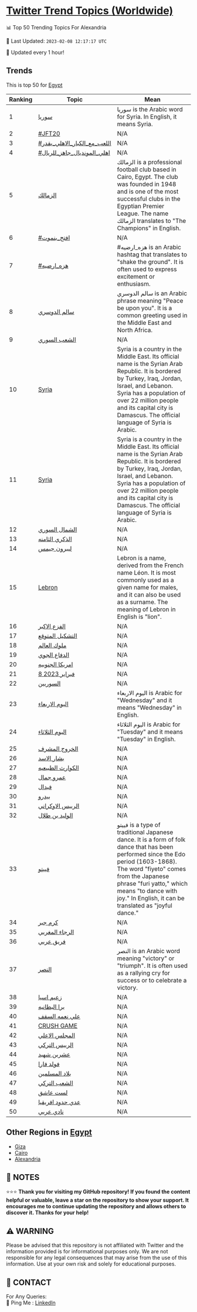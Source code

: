 [Twitter Trend Topics (Worldwide)](https://github.com/ErcinDedeoglu/Twitter-Trend-Topics)
==========


📊 Top 50 Trending Topics For Alexandria

📆 Last Updated: `2023-02-08 12:17:17 UTC`

🔧 Updated every 1 hour!


## Trends

This is top 50 for [Egypt](</Egypt>)

| Ranking | Topic | Mean |
| ------- | ------------ | ------------ |
| 1 | [سوريا](http://twitter.com/search?q=%d8%b3%d9%88%d8%b1%d9%8a%d8%a7) | سوريا is the Arabic word for Syria. In English, it means Syria. |
| 2 | [#JFT20](http://twitter.com/search?q=%23JFT20) | N/A |
| 3 | [#اللعب_مع_الكبار_الاهلي_يقدر](http://twitter.com/search?q=%23%d8%a7%d9%84%d9%84%d8%b9%d8%a8_%d9%85%d8%b9_%d8%a7%d9%84%d9%83%d8%a8%d8%a7%d8%b1_%d8%a7%d9%84%d8%a7%d9%87%d9%84%d9%8a_%d9%8a%d9%82%d8%af%d8%b1) | N/A |
| 4 | [#اهلي_المونديال_جاهز_للريال](http://twitter.com/search?q=%23%d8%a7%d9%87%d9%84%d9%8a_%d8%a7%d9%84%d9%85%d9%88%d9%86%d8%af%d9%8a%d8%a7%d9%84_%d8%ac%d8%a7%d9%87%d8%b2_%d9%84%d9%84%d8%b1%d9%8a%d8%a7%d9%84) | N/A |
| 5 | [الزمالك](http://twitter.com/search?q=%d8%a7%d9%84%d8%b2%d9%85%d8%a7%d9%84%d9%83) | الزمالك is a professional football club based in Cairo, Egypt. The club was founded in 1948 and is one of the most successful clubs in the Egyptian Premier League. The name الزمالك translates to "The Champions" in English. |
| 6 | [#افتح_بنموت](http://twitter.com/search?q=%23%d8%a7%d9%81%d8%aa%d8%ad_%d8%a8%d9%86%d9%85%d9%88%d8%aa) | N/A |
| 7 | [#هزه_ارضيه](http://twitter.com/search?q=%23%d9%87%d8%b2%d9%87_%d8%a7%d8%b1%d8%b6%d9%8a%d9%87) | #هزه_ارضيه is an Arabic hashtag that translates to "shake the ground". It is often used to express excitement or enthusiasm. |
| 8 | [سالم الدوسري](http://twitter.com/search?q=%d8%b3%d8%a7%d9%84%d9%85+%d8%a7%d9%84%d8%af%d9%88%d8%b3%d8%b1%d9%8a) | سالم الدوسري is an Arabic phrase meaning "Peace be upon you". It is a common greeting used in the Middle East and North Africa. |
| 9 | [الشعب السوري](http://twitter.com/search?q=%d8%a7%d9%84%d8%b4%d8%b9%d8%a8+%d8%a7%d9%84%d8%b3%d9%88%d8%b1%d9%8a) | N/A |
| 10 | [Syria](http://twitter.com/search?q=Syria) | Syria is a country in the Middle East. Its official name is the Syrian Arab Republic. It is bordered by Turkey, Iraq, Jordan, Israel, and Lebanon. Syria has a population of over 22 million people and its capital city is Damascus. The official language of Syria is Arabic. |
| 11 | [Syria](http://twitter.com/search?q=Syria) | Syria is a country in the Middle East. Its official name is the Syrian Arab Republic. It is bordered by Turkey, Iraq, Jordan, Israel, and Lebanon. Syria has a population of over 22 million people and its capital city is Damascus. The official language of Syria is Arabic. |
| 12 | [الشمال السوري](http://twitter.com/search?q=%d8%a7%d9%84%d8%b4%d9%85%d8%a7%d9%84+%d8%a7%d9%84%d8%b3%d9%88%d8%b1%d9%8a) | N/A |
| 13 | [الذكري الثامنه](http://twitter.com/search?q=%d8%a7%d9%84%d8%b0%d9%83%d8%b1%d9%8a+%d8%a7%d9%84%d8%ab%d8%a7%d9%85%d9%86%d9%87) | N/A |
| 14 | [ليبرون جيمس](http://twitter.com/search?q=%d9%84%d9%8a%d8%a8%d8%b1%d9%88%d9%86+%d8%ac%d9%8a%d9%85%d8%b3) | N/A |
| 15 | [Lebron](http://twitter.com/search?q=Lebron) | Lebron is a name, derived from the French name Léon. It is most commonly used as a given name for males, and it can also be used as a surname. The meaning of Lebron in English is "lion". |
| 16 | [الفزع الاكبر](http://twitter.com/search?q=%d8%a7%d9%84%d9%81%d8%b2%d8%b9+%d8%a7%d9%84%d8%a7%d9%83%d8%a8%d8%b1) | N/A |
| 17 | [التشكيل المتوقع](http://twitter.com/search?q=%d8%a7%d9%84%d8%aa%d8%b4%d9%83%d9%8a%d9%84+%d8%a7%d9%84%d9%85%d8%aa%d9%88%d9%82%d8%b9) | N/A |
| 18 | [ملوك العالم](http://twitter.com/search?q=%d9%85%d9%84%d9%88%d9%83+%d8%a7%d9%84%d8%b9%d8%a7%d9%84%d9%85) | N/A |
| 19 | [الدفاع الجوي](http://twitter.com/search?q=%d8%a7%d9%84%d8%af%d9%81%d8%a7%d8%b9+%d8%a7%d9%84%d8%ac%d9%88%d9%8a) | N/A |
| 20 | [امريكا الجنوبيه](http://twitter.com/search?q=%d8%a7%d9%85%d8%b1%d9%8a%d9%83%d8%a7+%d8%a7%d9%84%d8%ac%d9%86%d9%88%d8%a8%d9%8a%d9%87) | N/A |
| 21 | [8 فبراير 2023](http://twitter.com/search?q=8+%d9%81%d8%a8%d8%b1%d8%a7%d9%8a%d8%b1+2023) | N/A |
| 22 | [السوريين](http://twitter.com/search?q=%d8%a7%d9%84%d8%b3%d9%88%d8%b1%d9%8a%d9%8a%d9%86) | N/A |
| 23 | [اليوم الاربعاء](http://twitter.com/search?q=%d8%a7%d9%84%d9%8a%d9%88%d9%85+%d8%a7%d9%84%d8%a7%d8%b1%d8%a8%d8%b9%d8%a7%d8%a1) | اليوم الاربعاء is Arabic for "Wednesday" and it means "Wednesday" in English. |
| 24 | [اليوم الثلاثاء](http://twitter.com/search?q=%d8%a7%d9%84%d9%8a%d9%88%d9%85+%d8%a7%d9%84%d8%ab%d9%84%d8%a7%d8%ab%d8%a7%d8%a1) | اليوم الثلاثاء is Arabic for "Tuesday" and it means "Tuesday" in English. |
| 25 | [الخروج المشرف](http://twitter.com/search?q=%d8%a7%d9%84%d8%ae%d8%b1%d9%88%d8%ac+%d8%a7%d9%84%d9%85%d8%b4%d8%b1%d9%81) | N/A |
| 26 | [بشار الاسد](http://twitter.com/search?q=%d8%a8%d8%b4%d8%a7%d8%b1+%d8%a7%d9%84%d8%a7%d8%b3%d8%af) | N/A |
| 27 | [الكوارث الطبيعيه](http://twitter.com/search?q=%d8%a7%d9%84%d9%83%d9%88%d8%a7%d8%b1%d8%ab+%d8%a7%d9%84%d8%b7%d8%a8%d9%8a%d8%b9%d9%8a%d9%87) | N/A |
| 28 | [عمرو جمال](http://twitter.com/search?q=%d8%b9%d9%85%d8%b1%d9%88+%d8%ac%d9%85%d8%a7%d9%84) | N/A |
| 29 | [فيدال](http://twitter.com/search?q=%d9%81%d9%8a%d8%af%d8%a7%d9%84) | N/A |
| 30 | [بيدرو](http://twitter.com/search?q=%d8%a8%d9%8a%d8%af%d8%b1%d9%88) | N/A |
| 31 | [الرييس الاوكراني](http://twitter.com/search?q=%d8%a7%d9%84%d8%b1%d9%8a%d9%8a%d8%b3+%d8%a7%d9%84%d8%a7%d9%88%d9%83%d8%b1%d8%a7%d9%86%d9%8a) | N/A |
| 32 | [الوليد بن طلال](http://twitter.com/search?q=%d8%a7%d9%84%d9%88%d9%84%d9%8a%d8%af+%d8%a8%d9%86+%d8%b7%d9%84%d8%a7%d9%84) | N/A |
| 33 | [فييتو](http://twitter.com/search?q=%d9%81%d9%8a%d9%8a%d8%aa%d9%88) | فييتو is a type of traditional Japanese dance. It is a form of folk dance that has been performed since the Edo period (1603-1868). The word "fiyeto" comes from the Japanese phrase "furi yatto," which means "to dance with joy." In English, it can be translated as "joyful dance." |
| 34 | [كرم جبر](http://twitter.com/search?q=%d9%83%d8%b1%d9%85+%d8%ac%d8%a8%d8%b1) | N/A |
| 35 | [الرجاء المغربي](http://twitter.com/search?q=%d8%a7%d9%84%d8%b1%d8%ac%d8%a7%d8%a1+%d8%a7%d9%84%d9%85%d8%ba%d8%b1%d8%a8%d9%8a) | N/A |
| 36 | [فريق عربي](http://twitter.com/search?q=%d9%81%d8%b1%d9%8a%d9%82+%d8%b9%d8%b1%d8%a8%d9%8a) | N/A |
| 37 | [النصر](http://twitter.com/search?q=%d8%a7%d9%84%d9%86%d8%b5%d8%b1) | النصر is an Arabic word meaning "victory" or "triumph". It is often used as a rallying cry for success or to celebrate a victory. |
| 38 | [زعيم اسيا](http://twitter.com/search?q=%d8%b2%d8%b9%d9%8a%d9%85+%d8%a7%d8%b3%d9%8a%d8%a7) | N/A |
| 39 | [برا البطانيه](http://twitter.com/search?q=%d8%a8%d8%b1%d8%a7+%d8%a7%d9%84%d8%a8%d8%b7%d8%a7%d9%86%d9%8a%d9%87) | N/A |
| 40 | [علي نعمه السقف](http://twitter.com/search?q=%d8%b9%d9%84%d9%8a+%d9%86%d8%b9%d9%85%d9%87+%d8%a7%d9%84%d8%b3%d9%82%d9%81) | N/A |
| 41 | [CRUSH GAME](http://twitter.com/search?q=CRUSH+GAME) | N/A |
| 42 | [المجلس الاعلي](http://twitter.com/search?q=%d8%a7%d9%84%d9%85%d8%ac%d9%84%d8%b3+%d8%a7%d9%84%d8%a7%d8%b9%d9%84%d9%8a) | N/A |
| 43 | [الرييس التركي](http://twitter.com/search?q=%d8%a7%d9%84%d8%b1%d9%8a%d9%8a%d8%b3+%d8%a7%d9%84%d8%aa%d8%b1%d9%83%d9%8a) | N/A |
| 44 | [عشرين شهيد](http://twitter.com/search?q=%d8%b9%d8%b4%d8%b1%d9%8a%d9%86+%d8%b4%d9%87%d9%8a%d8%af) | N/A |
| 45 | [فولد فارا](http://twitter.com/search?q=%d9%81%d9%88%d9%84%d8%af+%d9%81%d8%a7%d8%b1%d8%a7) | N/A |
| 46 | [بلاد المسلمين](http://twitter.com/search?q=%d8%a8%d9%84%d8%a7%d8%af+%d8%a7%d9%84%d9%85%d8%b3%d9%84%d9%85%d9%8a%d9%86) | N/A |
| 47 | [الشعب التركي](http://twitter.com/search?q=%d8%a7%d9%84%d8%b4%d8%b9%d8%a8+%d8%a7%d9%84%d8%aa%d8%b1%d9%83%d9%8a) | N/A |
| 48 | [لست عاشق](http://twitter.com/search?q=%d9%84%d8%b3%d8%aa+%d8%b9%d8%a7%d8%b4%d9%82) | N/A |
| 49 | [عدي حدود افريقيا](http://twitter.com/search?q=%d8%b9%d8%af%d9%8a+%d8%ad%d8%af%d9%88%d8%af+%d8%a7%d9%81%d8%b1%d9%8a%d9%82%d9%8a%d8%a7) | N/A |
| 50 | [نادي عربي](http://twitter.com/search?q=%d9%86%d8%a7%d8%af%d9%8a+%d8%b9%d8%b1%d8%a8%d9%8a) | N/A |



## Other Regions in [Egypt](</Egypt>)

* [Giza](</Egypt/Giza.md>)
* [Cairo](</Egypt/Cairo.md>)
* [Alexandria](</Egypt/Alexandria.md>)



## 📝 NOTES

⭐⭐⭐ **Thank you for visiting my GitHub repository! If you found the content helpful or valuable, leave a star on the repository to show your support. It encourages me to continue updating the repository and allows others to discover it. Thanks for your help!**


## ⚠️ WARNING

Please be advised that this repository is not affiliated with Twitter and the information provided is for informational purposes only. We are not responsible for any legal consequences that may arise from the use of this information. Use at your own risk and solely for educational purposes.


## 📨 CONTACT

 For Any Queries:  
            🏓 Ping Me : [LinkedIn](https://www.linkedin.com/in/ercindedeoglu/)
